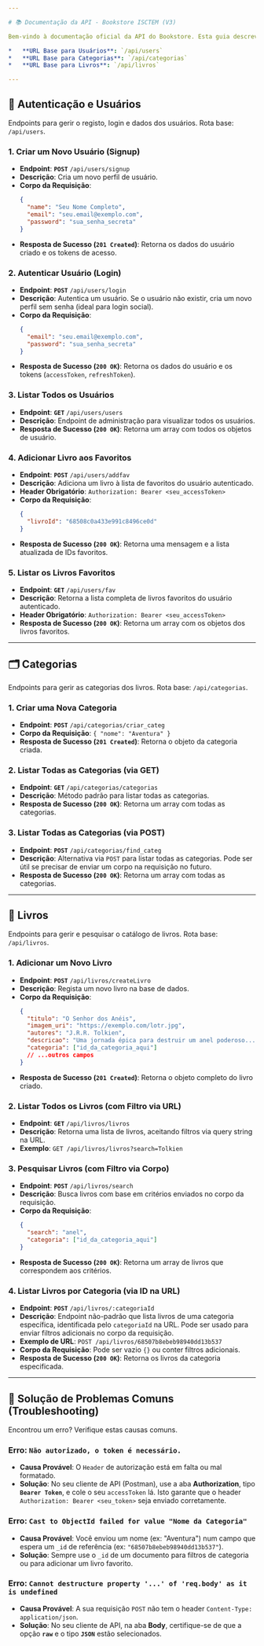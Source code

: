 ```yaml
---

# 📚 Documentação da API - Bookstore ISCTEM (V3)

Bem-vindo à documentação oficial da API do Bookstore. Esta guia descreve todos os endpoints disponíveis, os dados necessários para as requisições e exemplos das respostas esperadas.

*   **URL Base para Usuários**: `/api/users`
*   **URL Base para Categorias**: `/api/categorias`
*   **URL Base para Livros**: `/api/livros`

---
```


## 👤 Autenticação e Usuários

Endpoints para gerir o registo, login e dados dos usuários. Rota base: `/api/users`.

### 1. Criar um Novo Usuário (Signup)

- **Endpoint**: **`POST`** `/api/users/signup`
- **Descrição**: Cria um novo perfil de usuário.
- **Corpo da Requisição**:
  ```json
  {
    "name": "Seu Nome Completo",
    "email": "seu.email@exemplo.com",
    "password": "sua_senha_secreta"
  }
  ```
- **Resposta de Sucesso (`201 Created`)**: Retorna os dados do usuário criado e os tokens de acesso.

### 2. Autenticar Usuário (Login)

- **Endpoint**: **`POST`** `/api/users/login`
- **Descrição**: Autentica um usuário. Se o usuário não existir, cria um novo perfil sem senha (ideal para login social).
- **Corpo da Requisição**:
  ```json
  {
    "email": "seu.email@exemplo.com",
    "password": "sua_senha_secreta"
  }
  ```
- **Resposta de Sucesso (`200 OK`)**: Retorna os dados do usuário e os tokens (`accessToken`, `refreshToken`).

### 3. Listar Todos os Usuários

- **Endpoint**: **`GET`** `/api/users/users`
- **Descrição**: Endpoint de administração para visualizar todos os usuários.
- **Resposta de Sucesso (`200 OK`)**: Retorna um array com todos os objetos de usuário.

### 4. Adicionar Livro aos Favoritos

- **Endpoint**: **`POST`** `/api/users/addfav`
- **Descrição**: Adiciona um livro à lista de favoritos do usuário autenticado.
- **Header Obrigatório**: `Authorization: Bearer <seu_accessToken>`
- **Corpo da Requisição**:
  ```json
  {
    "livroId": "68508c0a433e991c8496ce0d"
  }
  ```
- **Resposta de Sucesso (`200 OK`)**: Retorna uma mensagem e a lista atualizada de IDs favoritos.

### 5. Listar os Livros Favoritos

- **Endpoint**: **`GET`** `/api/users/fav`
- **Descrição**: Retorna a lista completa de livros favoritos do usuário autenticado.
- **Header Obrigatório**: `Authorization: Bearer <seu_accessToken>`
- **Resposta de Sucesso (`200 OK`)**: Retorna um array com os objetos dos livros favoritos.

---

## 🗂️ Categorias

Endpoints para gerir as categorias dos livros. Rota base: `/api/categorias`.

### 1. Criar uma Nova Categoria

- **Endpoint**: **`POST`** `/api/categorias/criar_categ`
- **Corpo da Requisição**: `{ "nome": "Aventura" }`
- **Resposta de Sucesso (`201 Created`)**: Retorna o objeto da categoria criada.

### 2. Listar Todas as Categorias (via GET)

- **Endpoint**: **`GET`** `/api/categorias/categorias`
- **Descrição**: Método padrão para listar todas as categorias.
- **Resposta de Sucesso (`200 OK`)**: Retorna um array com todas as categorias.

### 3. Listar Todas as Categorias (via POST)

- **Endpoint**: **`POST`** `/api/categorias/find_categ`
- **Descrição**: Alternativa via `POST` para listar todas as categorias. Pode ser útil se precisar de enviar um corpo na requisição no futuro.
- **Resposta de Sucesso (`200 OK`)**: Retorna um array com todas as categorias.

---

## 📖 Livros

Endpoints para gerir e pesquisar o catálogo de livros. Rota base: `/api/livros`.

### 1. Adicionar um Novo Livro

- **Endpoint**: **`POST`** `/api/livros/createLivro`
- **Descrição**: Regista um novo livro na base de dados.
- **Corpo da Requisição**:
  ```json
  {
    "titulo": "O Senhor dos Anéis",
    "imagem_uri": "https://exemplo.com/lotr.jpg",
    "autores": "J.R.R. Tolkien",
    "descricao": "Uma jornada épica para destruir um anel poderoso...",
    "categoria": ["id_da_categoria_aqui"]
    // ...outros campos
  }
  ```
- **Resposta de Sucesso (`201 Created`)**: Retorna o objeto completo do livro criado.

### 2. Listar Todos os Livros (com Filtro via URL)

- **Endpoint**: **`GET`** `/api/livros/livros`
- **Descrição**: Retorna uma lista de livros, aceitando filtros via query string na URL.
- **Exemplo**: `GET /api/livros/livros?search=Tolkien`

### 3. Pesquisar Livros (com Filtro via Corpo)

- **Endpoint**: **`POST`** `/api/livros/search`
- **Descrição**: Busca livros com base em critérios enviados no corpo da requisição.
- **Corpo da Requisição**:
  ```json
  {
    "search": "anel",
    "categoria": ["id_da_categoria_aqui"]
  }
  ```
- **Resposta de Sucesso (`200 OK`)**: Retorna um array de livros que correspondem aos critérios.

### 4. Listar Livros por Categoria (via ID na URL)

- **Endpoint**: **`POST`** `/api/livros/:categoriaId`
- **Descrição**: Endpoint não-padrão que lista livros de uma categoria específica, identificada pelo `categoriaId` na URL. Pode ser usado para enviar filtros adicionais no corpo da requisição.
- **Exemplo de URL**: `POST /api/livros/68507b8ebeb98940dd13b537`
- **Corpo da Requisição**: Pode ser vazio `{}` ou conter filtros adicionais.
- **Resposta de Sucesso (`200 OK`)**: Retorna os livros da categoria especificada.

---

## 🔧 Solução de Problemas Comuns (Troubleshooting)

Encontrou um erro? Verifique estas causas comuns.

### Erro: `Não autorizado, o token é necessário.`

- **Causa Provável**: O `Header` de autorização está em falta ou mal formatado.
- **Solução**: No seu cliente de API (Postman), use a aba **Authorization**, tipo **`Bearer Token`**, e cole o seu `accessToken` lá. Isto garante que o header `Authorization: Bearer <seu_token>` seja enviado corretamente.

### Erro: `Cast to ObjectId failed for value "Nome da Categoria"`

- **Causa Provável**: Você enviou um nome (ex: "Aventura") num campo que espera um `_id` de referência (ex: `"68507b8ebeb98940dd13b537"`).
- **Solução**: Sempre use o `_id` de um documento para filtros de categoria ou para adicionar um livro favorito.

### Erro: `Cannot destructure property '...' of 'req.body' as it is undefined`

- **Causa Provável**: A sua requisição `POST` não tem o header `Content-Type: application/json`.
- **Solução**: No seu cliente de API, na aba **Body**, certifique-se de que a opção **`raw`** e o tipo **`JSON`** estão selecionados.
